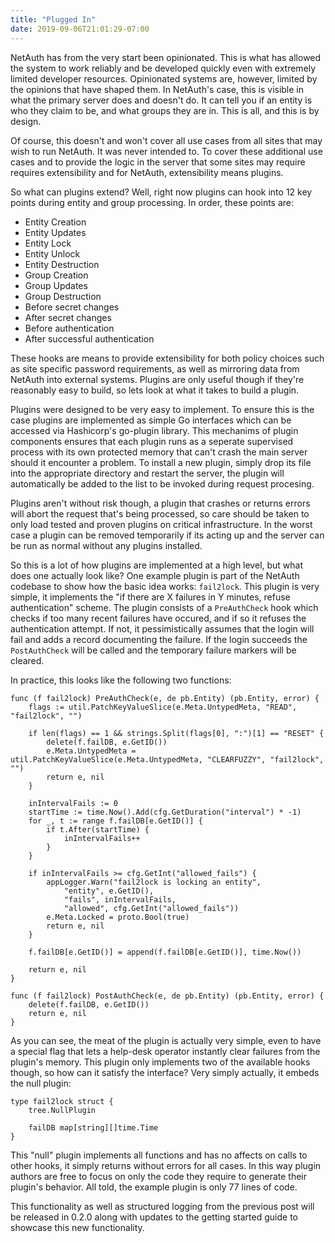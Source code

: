 ```yaml
---
title: "Plugged In"
date: 2019-09-06T21:01:29-07:00
---
```


NetAuth has from the very start been opinionated.  This is what has
allowed the system to work reliably and be developed quickly even with
extremely limited developer resources.  Opinionated systems are,
however, limited by the opinions that have shaped them.  In NetAuth's
case, this is visible in what the primary server does and doesn't do.
It can tell you if an entity is who they claim to be, and what groups
they are in.  This is all, and this is by design.

Of course, this doesn't and won't cover all use cases from all sites
that may wish to run NetAuth.  It was never intended to.  To cover
these additional use cases and to provide the logic in the server that
some sites may require requires extensibility and for NetAuth,
extensibility means plugins.

So what can plugins extend?  Well, right now plugins can hook into 12
key points during entity and group processing.  In order, these points
are:

  * Entity Creation
  * Entity Updates
  * Entity Lock
  * Entity Unlock
  * Entity Destruction
  * Group Creation
  * Group Updates
  * Group Destruction
  * Before secret changes
  * After secret changes
  * Before authentication
  * After successful authentication


These hooks are means to provide extensibility for both policy choices
such as site specific password requirements, as well as mirroring data
from NetAuth into external systems.  Plugins are only useful though if
they're reasonably easy to build, so lets look at what it takes to
build a plugin.

Plugins were designed to be very easy to implement.  To ensure this is
the case plugins are implemented as simple Go interfaces which can be
accessed via Hashicorp's go-plugin library.  This mechanims of plugin
components ensures that each plugin runs as a seperate supervised
process with its own protected memory that can't crash the main server
should it encounter a problem.  To install a new plugin, simply drop
its file into the appropriate directory and restart the server, the
plugin will automatically be added to the list to be invoked during
request procesing.

Plugins aren't without risk though, a plugin that crashes or returns
errors will abort the request that's being processed, so care should
be taken to only load tested and proven plugins on critical
infrastructure.  In the worst case a plugin can be removed temporarily
if its acting up and the server can be run as normal without any
plugins installed.

So this is a lot of how plugins are implemented at a high level, but
what does one actually look like?  One example plugin is part of the
NetAuth codebase to show how the basic idea works: `fail2lock`.  This
plugin is very simple, it implements the "if there are X failures in Y
minutes, refuse authentication" scheme.  The plugin consists of a
`PreAuthCheck` hook which checks if too many recent failures have
occured, and if so it refuses the authentication attempt.  If not, it
pessimistically assumes that the login will fail and adds a record
documenting the failure.  If the login succeeds the `PostAuthCheck`
will be called and the temporary failure markers will be cleared.

In practice, this looks like the following two functions:

```
func (f fail2lock) PreAuthCheck(e, de pb.Entity) (pb.Entity, error) {
	flags := util.PatchKeyValueSlice(e.Meta.UntypedMeta, "READ", "fail2lock", "")

	if len(flags) == 1 && strings.Split(flags[0], ":")[1] == "RESET" {
		delete(f.failDB, e.GetID())
		e.Meta.UntypedMeta = util.PatchKeyValueSlice(e.Meta.UntypedMeta, "CLEARFUZZY", "fail2lock", "")
		return e, nil
	}

	inIntervalFails := 0
	startTime := time.Now().Add(cfg.GetDuration("interval") * -1)
	for _, t := range f.failDB[e.GetID()] {
		if t.After(startTime) {
			inIntervalFails++
		}
	}

	if inIntervalFails >= cfg.GetInt("allowed_fails") {
		appLogger.Warn("fail2lock is locking an entity",
			"entity", e.GetID(),
			"fails", inIntervalFails,
			"allowed", cfg.GetInt("allowed_fails"))
		e.Meta.Locked = proto.Bool(true)
		return e, nil
	}

	f.failDB[e.GetID()] = append(f.failDB[e.GetID()], time.Now())

	return e, nil
}

func (f fail2lock) PostAuthCheck(e, de pb.Entity) (pb.Entity, error) {
	delete(f.failDB, e.GetID())
	return e, nil
}
```

As you can see, the meat of the plugin is actually very simple, even
to have a special flag that lets a help-desk operator instantly clear
failures from the plugin's memory.  This plugin only implements two of
the available hooks though, so how can it satisfy the interface?  Very
simply actually, it embeds the null plugin:

```
type fail2lock struct {
	tree.NullPlugin

	failDB map[string][]time.Time
}
```

This "null" plugin implements all functions and has no affects on
calls to other hooks, it simply returns without errors for all cases.
In this way plugin authors are free to focus on only the code they
require to generate their plugin's behavior.  All told, the example
plugin is only 77 lines of code.

This functionality as well as structured logging from the previous
post will be released in 0.2.0 along with updates to the getting
started guide to showcase this new functionality.
